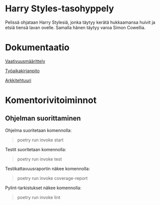 # Harry Styles-tasohyppely
Pelissä ohjataan Harry Stylesiä, jonka täytyy kerätä hukkaamansa huivit ja etsiä tiensä lavan ovelle. Samalla hänen täytyy varoa Simon Cowellia.


# Dokumentaatio
 
[Vaativuusmäärittely](https://github.com/tirhelen/ot-harjoitustyo/blob/master/dokumentaatio/maarittelydokumentti.md)
 
[Työaikakirjanpito](https://github.com/tirhelen/ot-harjoitustyo/blob/master/dokumentaatio/ty%C3%B6aikakirjanpito.md)
 
[Arkkitehtuuri](https://github.com/tirhelen/ot-harjoitustyo/blob/master/dokumentaatio/arkkitehtuuri.md) 

# Komentorivitoiminnot
## Ohjelman suorittaminen
Ohjelma suoritetaan komennolla:
> poetry run invoke start
 
Testit suoritetaan komennolla:
> poetry run invoke test
 
Testikattavuusraportin näkee komennolla:
> poetry run invoke coverage-report

Pylint-tarkistukset näkee komennolla:
> poetry run invoke lint
